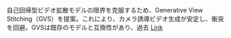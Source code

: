 自己回帰型ビデオ拡散モデルの限界を克服するため、Generative View Stitching（GVS）を提案。これにより、カメラ誘導ビデオ生成が安定し、衝突を回避。GVSは既存のモデルと互換性があり、過去
[Link](http://arxiv.org/abs/2510.24718v1)

